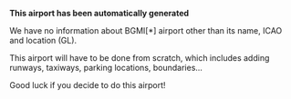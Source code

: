 **This airport has been automatically generated**

We have no information about BGMI[*] airport other than its name, ICAO and location (GL).

This airport will have to be done from scratch, which includes adding runways, taxiways, parking locations, boundaries...

Good luck if you decide to do this airport!